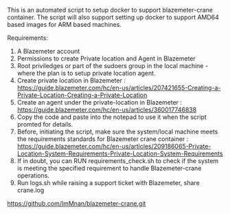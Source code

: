 This is an automated script to setup docker to support blazemeter-crane container. The script will also support setting up docker to support AMD64 based images for ARM based machines. 

Requirements:
1. A Blazemeter account
2. Permissions to create Private location and Agent in Blazemeter
3. Root priviledges or part of the sudoers group in the local machine - where the plan is to setup private location agent.
4. Create private location in Blazemeter : https://guide.blazemeter.com/hc/en-us/articles/207421655-Creating-a-Private-Location-Creating-a-Private-Location
5. Create an agent under the private-location in Blazemeter : https://guide.blazemeter.com/hc/en-us/articles/360017746838
6. Copy the code and paste into the notepad to use it when the script promted for details. 
7. Before, initiating the script, make sure the system/local machine meets the requirements standards for Blazemeter crane container : https://guide.blazemeter.com/hc/en-us/articles/209186065-Private-Location-System-Requirements-Private-Location-System-Requirements
8. If in doubt, you can RUN requirements_check.sh to check if the system is meeting the specified requirement to handle Blazemeter-crane operations.
9. Run logs.sh while raising a support ticket with Blazemeter, share crane.log

https://github.com/ImMnan/blazemeter-crane.git